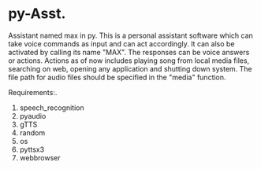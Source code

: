 # py-Asst.
Assistant named max in py.
This is a personal assistant software which can take voice commands as input and can act accordingly. It can also be activated by calling its name "MAX". The responses can be voice answers or actions. Actions as of now includes playing song from local media files, searching on web, opening any application and shutting down system.
The file path for audio files should be specified in the "media" function.


Requirements:. 
1. speech_recognition 
2. pyaudio 
3. gTTS 
4. random 
5. os 
6. pyttsx3 
7. webbrowser 
